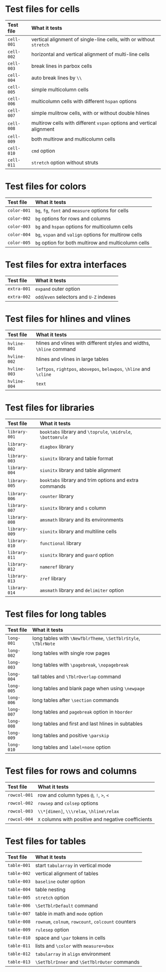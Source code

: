 # Test files for cells

| Test file  | What it tests |
| :---       | :---          |
| `cell-001` | vertical alignment of single-line cells, with or without `stretch` |
| `cell-002` | horizontal and vertical alignment of multi-line cells |
| `cell-003` | break lines in parbox cells |
| `cell-004` | auto break lines by `\\` |
| `cell-005` | simple multicolumn cells |
| `cell-006` | multicolumn cells with different `hspan` options |
| `cell-007` | simple mulitrow cells, with or without double hlines |
| `cell-008` | multirow cells with different `vspan` options and vertical alignment |
| `cell-009` | both multirow and multicolumn cells |
| `cell-010` | `cmd` option |
| `cell-011` | `stretch` option without struts |

# Test files for colors

| Test file   | What it tests |
| :---        | :---          |
| `color-001` | `bg`, `fg`, `font` and `measure` options for cells |
| `color-002` | `bg` options for rows and columns |
| `color-003` | `bg` and `hspan` options for multicolumn cells |
| `color-004` | `bg`, `vspan` and `valign` options for multirow cells  |
| `color-005` | `bg` option for both multirow and multicolumn cells |

# Test files for extra interfaces

| Test file   | What it tests |
| :---        | :---          |
| `extra-001` | `expand` outer option |
| `extra-002` | `odd`/`even` selectors and `U-Z` indexes |

# Test files for hlines and vlines

| Test file    | What it tests |
| :---         | :---          |
| `hvline-001` | hlines and vlines with different styles and widths, `\hline` command |
| `hvline-002` | hlines and vlines in large tables |
| `hvline-003` | `leftpos`, `rightpos`, `abovepos`, `belowpos`, `\hline` and `\cline` |
| `hvline-004` | `text` |

# Test files for libraries

| Test file     | What it tests |
| :---          | :---          |
| `library-001` | `booktabs` library and `\toprule`, `\midrule`, `\bottomrule` |
| `library-002` | `diagbox` library |
| `library-003` | `siunitx` library and table format |
| `library-004` | `siunitx` library and table alignment |
| `library-005` | `booktabs` library and trim options and extra commands |
| `library-006` | `counter` library |
| `library-007` | `siunitx` library and `s` column |
| `library-008` | `amsmath` library and its environments |
| `library-009` | `siunitx` library and multiline cells |
| `library-010` | `functional` library |
| `library-011` | `siunitx` library and `guard` option |
| `library-012` | `nameref` library |
| `library-013` | `zref` library |
| `library-014` | `amsmath` library and `delimiter` option |

# Test files for long tables

| Test file  | What it tests |
| :---       | :---          |
| `long-001` | long tables with `\NewTblrTheme`, `\SetTblrStyle`, `\TblrNote` |
| `long-002` | long tables with single row pages |
| `long-003` | long tables with `\pagebreak`, `\nopagebreak` |
| `long-004` | tall tables and `\TblrOverlap` command |
| `long-005` | long tables and blank page when using `\newpage` |
| `long-006` | long tables after `\section` commands |
| `long-007` | long tables and `pagebreak` option in `hborder` |
| `long-008` | long tables and first and last hlines in subtables |
| `long-009` | long tables and positive `\parskip` |
| `long-010` | long tables and `label=none` option |

# Test files for rows and columns

| Test file    | What it tests |
| :---         | :---          |
| `rowcol-001` | row and column types `@`, `!`, `>`, `<` |
| `rowcol-002` | `rowsep` and `colsep` options |
| `rowcol-003` | `\\*[dimen]`, `\\\relax`, `\hline\relax` |
| `rowcol-004` | `X` columns with positive and negative coefficients |

# Test files for tables

| Test file   | What it tests |
| :---        | :---          |
| `table-001` | start `tabularray` in vertical mode |
| `table-002` | vertical alignment of tables |
| `table-003` | `baseline` outer option |
| `table-004` | table nesting |
| `table-005` | `stretch` option |
| `table-006` | `\SetTblrDefault` command |
| `table-007` | table in math and `mode` option |
| `table-008` | `rownum`, `colnum`, `rowcount`, `colcount` counters |
| `table-009` | `rulesep` option |
| `table-010` | space and `\par` tokens in cells |
| `table-011` | lists and `\color` with `measure=vbox` |
| `table-012` | `tabularray` in `align` environment |
| `table-013` | `\SetTblrInner` and `\SetTblrOuter` commands |
